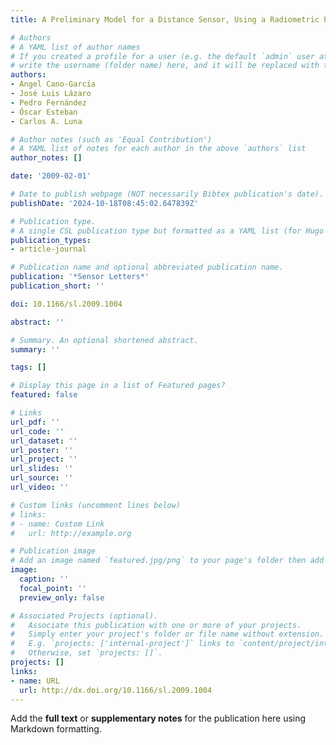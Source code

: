 ```yaml
---
title: A Preliminary Model for a Distance Sensor, Using a Radiometric Point of View

# Authors
# A YAML list of author names
# If you created a profile for a user (e.g. the default `admin` user at `content/authors/admin/`), 
# write the username (folder name) here, and it will be replaced with their full name and linked to their profile.
authors:
- Angel Cano-García
- José Luis Lázaro
- Pedro Fernández
- Óscar Esteban
- Carlos A. Luna

# Author notes (such as 'Equal Contribution')
# A YAML list of notes for each author in the above `authors` list
author_notes: []

date: '2009-02-01'

# Date to publish webpage (NOT necessarily Bibtex publication's date).
publishDate: '2024-10-18T08:45:02.647839Z'

# Publication type.
# A single CSL publication type but formatted as a YAML list (for Hugo requirements).
publication_types:
- article-journal

# Publication name and optional abbreviated publication name.
publication: '*Sensor Letters*'
publication_short: ''

doi: 10.1166/sl.2009.1004

abstract: ''

# Summary. An optional shortened abstract.
summary: ''

tags: []

# Display this page in a list of Featured pages?
featured: false

# Links
url_pdf: ''
url_code: ''
url_dataset: ''
url_poster: ''
url_project: ''
url_slides: ''
url_source: ''
url_video: ''

# Custom links (uncomment lines below)
# links:
# - name: Custom Link
#   url: http://example.org

# Publication image
# Add an image named `featured.jpg/png` to your page's folder then add a caption below.
image:
  caption: ''
  focal_point: ''
  preview_only: false

# Associated Projects (optional).
#   Associate this publication with one or more of your projects.
#   Simply enter your project's folder or file name without extension.
#   E.g. `projects: ['internal-project']` links to `content/project/internal-project/index.md`.
#   Otherwise, set `projects: []`.
projects: []
links:
- name: URL
  url: http://dx.doi.org/10.1166/sl.2009.1004
---
```


Add the **full text** or **supplementary notes** for the publication here using Markdown formatting.
